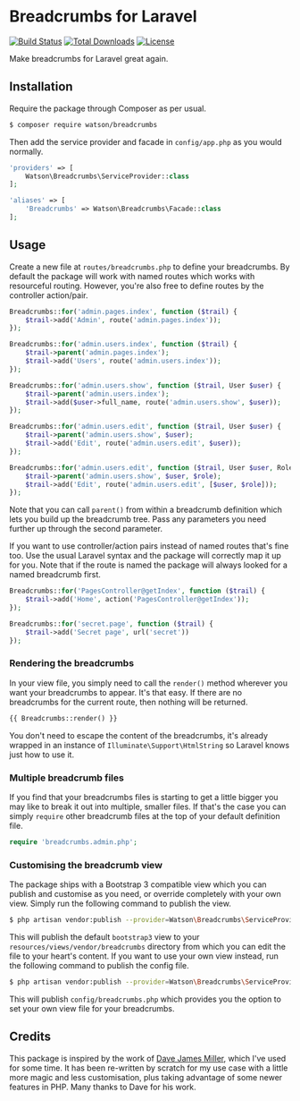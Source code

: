 Breadcrumbs for Laravel
=======================

[![Build Status](https://travis-ci.org/dwightwatson/breadcrumbs.svg?branch=master)](https://travis-ci.org/dwightwatson/breadcrumbs)
[![Total Downloads](https://poser.pugx.org/watson/breadcrumbs/downloads.svg)](https://packagist.org/packages/watson/breadcrumbs)
[![License](https://poser.pugx.org/watson/breadcrumbs/license.svg)](https://packagist.org/packages/watson/breadcrumbs)

Make breadcrumbs for Laravel great again.

## Installation

Require the package through Composer as per usual.

```sh
$ composer require watson/breadcrumbs
```

Then add the service provider and facade in `config/app.php` as you would normally.

```php
'providers' => [
    Watson\Breadcrumbs\ServiceProvider::class
];
```

```php
'aliases' => [
    'Breadcrumbs' => Watson\Breadcrumbs\Facade::class
];
```

## Usage

Create a new file at `routes/breadcrumbs.php` to define your breadcrumbs. By default the package will work with named routes which works with resourceful routing. However, you're also free to define routes by the controller action/pair.

```php
Breadcrumbs::for('admin.pages.index', function ($trail) {
    $trail->add('Admin', route('admin.pages.index'));
});

Breadcrumbs::for('admin.users.index', function ($trail) {
    $trail->parent('admin.pages.index');
    $trail->add('Users', route('admin.users.index'));
});

Breadcrumbs::for('admin.users.show', function ($trail, User $user) {
    $trail->parent('admin.users.index');
    $trail->add($user->full_name, route('admin.users.show', $user));
});

Breadcrumbs::for('admin.users.edit', function ($trail, User $user) {
    $trail->parent('admin.users.show', $user);
    $trail->add('Edit', route('admin.users.edit', $user));
});

Breadcrumbs::for('admin.users.edit', function ($trail, User $user, Role $role) {
    $trail->parent('admin.users.show', $user, $role);
    $trail->add('Edit', route('admin.users.edit', [$user, $role]));
});
```

Note that you can call `parent()` from within a breadcrumb definition which lets you build up the breadcrumb tree. Pass any parameters you need further up through the second parameter.

If you want to use controller/action pairs instead of named routes that's fine too. Use the usual Laravel syntax and the package will correctly map it up for you. Note that if the route is named the package will always looked for a named breadcrumb first.

```php
Breadcrumbs::for('PagesController@getIndex', function ($trail) {
    $trail->add('Home', action('PagesController@getIndex'));
});

Breadcrumbs::for('secret.page', function ($trail) {
    $trail->add('Secret page', url('secret'))
});
```

### Rendering the breadcrumbs

In your view file, you simply need to call the `render()` method wherever you want your breadcrumbs to appear. It's that easy. If there are no breadcrumbs for the current route, then nothing will be returned.

```php
{{ Breadcrumbs::render() }}
```

You don't need to escape the content of the breadcrumbs, it's already wrapped in an instance of `Illuminate\Support\HtmlString` so Laravel knows just how to use it.

### Multiple breadcrumb files

If you find that your breadcrumbs files is starting to get a little bigger you may like to break it out into multiple, smaller files. If that's the case you can simply `require` other breadcrumb files at the top of your default definition file.

```php
require 'breadcrumbs.admin.php';
```

### Customising the breadcrumb view

The package ships with a Bootstrap 3 compatible view which you can publish and customise as you need, or override completely with your own view. Simply run the following command to publish the view.

```sh
$ php artisan vendor:publish --provider=Watson\Breadcrumbs\ServiceProvider --tag=views
```

This will publish the default `bootstrap3` view to your `resources/views/vendor/breadcrumbs` directory from which you can edit the file to your heart's content. If you want to use your own view instead, run the following command to publish the config file.

```sh
$ php artisan vendor:publish --provider=Watson\Breadcrumbs\ServiceProvider --tag=config
```

This will publish `config/breadcrumbs.php` which provides you the option to set your own view file for your breadcrumbs.

## Credits

This package is inspired by the work of [Dave James Miller](https://github.com/davejamesmiller/laravel-breadcrumbs), which I've used for some time. It has been re-written by scratch for my use case with a little more magic and less customisation, plus taking advantage of some newer features in PHP. Many thanks to Dave for his work.
